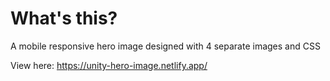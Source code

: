 # What's this?

A mobile responsive hero image designed with 4 separate images and CSS

View here: https://unity-hero-image.netlify.app/

